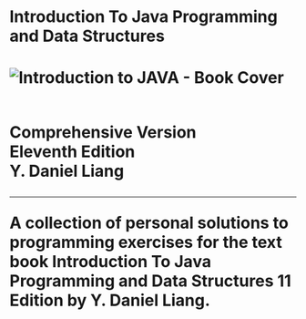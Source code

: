 <h1 center = "center">Introduction To Java Programming and Data Structures<h1/>
 
 <img  src="C:\Users\Alex\OneDrive\CSCC\Books\Introduction to JAVA, 11 ed. Daniel Liang\Introduction To Java.jpg" alt="Introduction to JAVA - Book Cover">
 
<p>
 <br/>Comprehensive Version
 <br/>Eleventh Edition
 <br/>Y. Daniel Liang
<p/>
 
 <hr/>
 
 A collection of personal solutions to programming exercises for the text book Introduction To Java Programming and Data Structures 11 Edition by Y. Daniel Liang.
